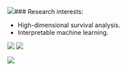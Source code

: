 ![](https://komarev.com/ghpvc/?username=Shahin-Roshani&style=for-the-badge)### Research interests:

* High-dimensional survival analysis.
* Interpretable machine learning.

![](https://img.shields.io/badge/R-276DC3?style=for-the-badge&logo=r&logoColor=white)
![](https://img.shields.io/badge/RStudio-75AADB?style=for-the-badge&logo=RStudio&logoColor=white)

![](https://github-readme-stats.vercel.app/api/top-langs/?username=Shahin-Roshani)
